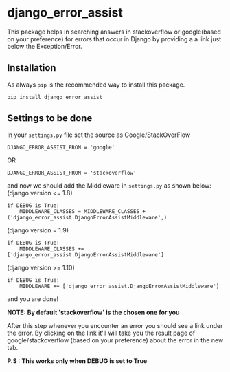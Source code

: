 # django_error_assist

This package helps in searching answers in stackoverflow or google(based on your preference) for errors that occur in Django by providing a 
a link just below the Exception/Error.

## Installation 

As always `pip` is the recommended way to install this package.
```
pip install django_error_assist
```

## Settings to be done

In your `settings.py` file set the source as Google/StackOverFlow
```
DJANGO_ERROR_ASSIST_FROM = 'google'
```
OR
```
DJANGO_ERROR_ASSIST_FROM = 'stackoverflow'
```
and now we should add the Middleware in `settings.py` as shown below:
(django version <= 1.8)
```
if DEBUG is True:
    MIDDLEWARE_CLASSES = MIDDLEWARE_CLASSES + ('django_error_assist.DjangoErrorAssistMiddleware',)
```
(django version = 1.9)
```
if DEBUG is True:
    MIDDLEWARE_CLASSES += ['django_error_assist.DjangoErrorAssistMiddleware']
```
(django version >= 1.10)
```
if DEBUG is True:
    MIDDLEWARE += ['django_error_assist.DjangoErrorAssistMiddleware']
```
and you are done!

**NOTE: By default 'stackoverflow' is the chosen one for you**

After this step whenever you encounter an error you should see a link under the error. 
By clicking on the link it'll will take you the result page of google/stackoverflow (based on your preference) about the error in the new tab.

**P.S : This works only when DEBUG is set to True**